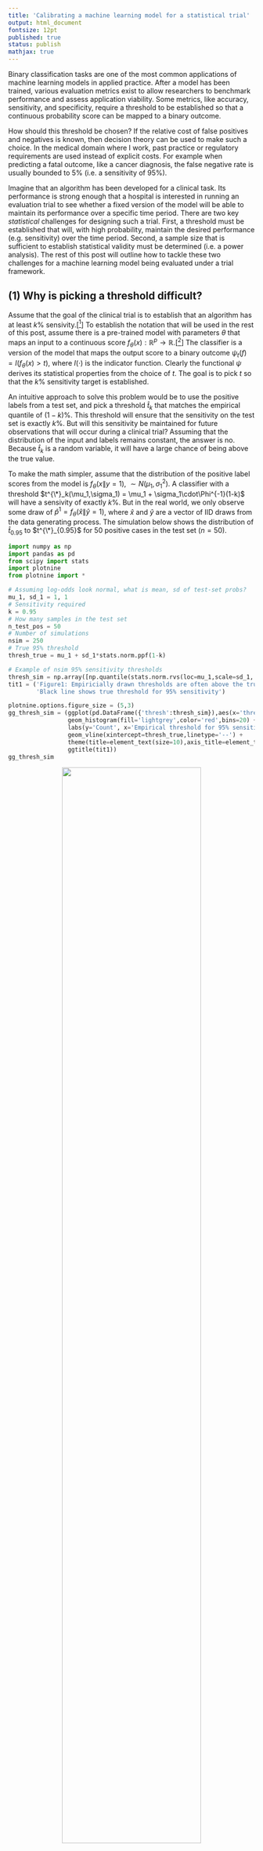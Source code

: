 ```yaml
---
title: 'Calibrating a machine learning model for a statistical trial'
output: html_document
fontsize: 12pt
published: true
status: publish
mathjax: true
---
```


Binary classification tasks are one of the most common applications of machine learning models in applied practice. After a model has been trained, various evaluation metrics exist to allow researchers to benchmark performance and assess application viability. Some metrics, like accuracy, sensitivity, and specificity, require a threshold to be established so that a continuous probability score can be mapped to a binary outcome. 

How should this threshold be chosen? If the relative cost of false positives and negatives is known, then decision theory can be used to make such a choice. In the medical domain where I work, past practice or regulatory requirements are used instead of explicit costs. For example when predicting a fatal outcome, like a cancer diagnosis, the false negative rate is usually bounded to 5% (i.e. a sensitivity of 95%).

Imagine that an algorithm has been developed for a clinical task. Its performance is strong enough that a hospital is interested in running an evaluation trial to see whether a fixed version of the model will be able to maintain its performance over a specific time period. There are two key *statistical* challenges for designing such a trial. First, a threshold must be established that will, with high probability, maintain the desired performance (e.g. sensitivity) over the time period. Second, a sample size that is sufficient to establish statistical validity must be determined (i.e. a power analysis). The rest of this post will outline how to tackle these two challenges for a machine learning model being evaluated under a trial framework.

## (1) Why is picking a threshold difficult?

Assume that the goal of the clinical trial is to establish that an algorithm has at least $k$% sensivity.[[^1]] To establish the notation that will be used in the rest of this post, assume there is a pre-trained model with parameters $\theta$ that maps an input to a continuous score $f_\theta(x): \mathbb{R}^p \to \mathbb{R}$.[[^2]] The classifier is a version of the model that maps the output score to a binary outcome $\psi_t(f)=I(f_\theta(x)>t)$, where $I(\cdot)$ is the indicator function. Clearly the functional $\psi$ derives its statistical properties from the choice of $t$. The goal is to pick $t$ so that the $k$% sensitivity target is established.

An intuitive approach to solve this problem would be to use the positive labels from a test set, and pick a threshold $\hat{t}_k$ that matches the empirical quantile of $(1-k)$%. This threshold will ensure that the sensitivity on the test set is exactly $k$%. But will this sensitivity be maintained for future observations that will occur during a clinical trial? Assuming that the distribution of the input and labels remains constant, the answer is no. Because $\hat t_k$ is a random variable, it will have a large chance of being above the true value. 

To make the math simpler, assume that the distribution of the positive label scores from the model is $f_\theta(x\|y=1)$, $\sim N(\mu_1, \sigma_1^{2})$. A classifier with a threshold $t^{\*}_k(\mu_1,\sigma_1) = \mu_1 + \sigma_1\cdot\Phi^{-1}(1-k)$ will have a sensivity of exactly $k\%$. But in the real world, we only observe some draw of $\hat{p}^1 = f_\theta(\hat{x}\|\hat{y}=1)$, where $\hat{x}$ and $\hat{y}$ are a vector of IID draws from the data generating process. The simulation below shows the distribution of $\hat{t}_{0.95}$ to $t^{\*}_{0.95}$ for 50 positive cases in the test set ($n=50$).



```python
import numpy as np
import pandas as pd
from scipy import stats
import plotnine
from plotnine import *

# Assuming log-odds look normal, what is mean, sd of test-set probs?
mu_1, sd_1 = 1, 1
# Sensitivity required
k = 0.95
# How many samples in the test set
n_test_pos = 50
# Number of simulations
nsim = 250
# True 95% threshold
thresh_true = mu_1 + sd_1*stats.norm.ppf(1-k)

# Example of nsim 95% sensitivity thresholds
thresh_sim = np.array([np.quantile(stats.norm.rvs(loc=mu_1,scale=sd_1, size=n_test_pos, random_state=s),1-k) for s in range(nsim)])
tit1 = ('Figure1: Empiricially drawn thresholds are often above the true threshold\n'
        'Black line shows true threshold for 95% sensitivity')

plotnine.options.figure_size = (5,3)
gg_thresh_sim = (ggplot(pd.DataFrame({'thresh':thresh_sim}),aes(x='thresh')) + 
                 geom_histogram(fill='lightgrey',color='red',bins=20) + theme_bw() + 
                 labs(y='Count', x='Empirical threshold for 95% sensitivity') + 
                 geom_vline(xintercept=thresh_true,linetype='--') +
                 theme(title=element_text(size=10),axis_title=element_text(size=9)) + 
                 ggtitle(tit1))
gg_thresh_sim
```

<p align="center"><img src="/figures/power_calc_phn_2_0.png" width="75%"></p>

Most of the time $\hat{t}_{0.95}$ would lead to long-run sensitivity of below 95%! Even if the 5th percentile were symmetric then at best $P(\hat{t} > t^*) = 0.5$

## (2) Getting $k$% sensitivity $j$% of the time

Since the intuitive approach will yield a threshold that will fail to give an asymptotic threshold target at least half of the time, a more robust method would be to select $\hat{t}$ so that it will achieve an asymptotic  sensitivity of **at least** $k\%$ for $j\%$ of the time (this is equivalent to a one-sided confidence interval). Of course picking a $t$ that is very small (e.g. $\hat{t}=\min[\hat{p}_1]-10$) will guarantee a sensivivity of at least $k\%$ close to 100% of the time, but this will yield unnessary false positives (as sensitivity increases, the false positive rate must necessarily as well). An ideal threshold estimator will have a $\hat t \leq t^*$ exactly $j\%$ of the time (no more and no less).[[^3]] This property is known as the [coverage](https://en.wikipedia.org/wiki/Coverage_probability).

In order to find this one-sided confidence interval, the distribution of $\hat t_k$ has to be known. Unfortunately there is no parametric distribution for such a statistic. Instead non-parametric methods must be used. The first (and my preferred) approach is to use the bias-corrected and accelerated (BCa) bootstrap. Even before taking the bootstrap, the distribution of $\hat t_{0.95}$ is skewed as Figure 1 shows above. Simpler bootstrapping approaches will fail both because there is a bias in the boostrapped sample (the mean of the boostrapped quantiles is larger than the empiricial quantile) and because there is a right-skew in the data. The simulations below will show that the BCa gets close to the target coverage of $j=80$%.


```python
from arch.bootstrap import IIDBootstrap

# "Confidence" of sensivitiy
j = 0.80
# Number of bootstrap samples to take
nboot = 1000

seed = 1234
np.random.seed(seed)

cn_boot = ['basic','percentile','norm','bca']
holder = np.zeros([nsim, len(cn_boot)]) # Four boot
for i in range(nsim):
  # if (i + 1) % 25 == 0:    
  #   print('Iteration %i of %i' % (i+1,nsim))
  # A draw of the data from the universe of test set probabilities
  phat_1 = np.random.randn(n_test_pos)*sd_1 + mu_1
  bs = IIDBootstrap(a=phat_1) # CI for the different approaches
  lb = [bs.conf_int(func=np.quantile, reps=nboot, method=meth, size=j, tail='lower', extra_kwargs={'q':1-k})[0,0] for meth in cn_boot]
  holder[i,:] = np.array(lb)

# The Bias-Correction+Acceleration gets very close to j% coverage (when j=80%)
df_sim = pd.DataFrame(holder,columns=cn_boot).melt(None,None,'method','lb')
df_sim = df_sim.groupby('method').lb.apply(lambda x: np.mean(x <= thresh_true)).reset_index()
df_sim = df_sim.assign(error=lambda x: (x.lb - j)*100).sort_values('error',ascending=False).reset_index(None,True)
np.round(df_sim,2)
```

<div>
<style scoped>
    .dataframe tbody tr th:only-of-type {
        vertical-align: middle;
    }

    .dataframe tbody tr th {
        vertical-align: top;
    }

    .dataframe thead th {
        text-align: left;
    }
</style>
<table border="1" class="dataframe">
  <thead>
    <tr style="text-align: left;">
      <th>method</th>
      <th>lb</th>
      <th>error</th>
    </tr>
  </thead>
  <tbody>
    <tr>
      <td>bca</td>
      <td>0.78</td>
      <td>-2.0</td>
    </tr>
    <tr>
      <td>norm</td>
      <td>0.68</td>
      <td>-11.6</td>
    </tr>
    <tr>
      <td>basic</td>
      <td>0.65</td>
      <td>-14.8</td>
    </tr>
    <tr>
      <td>percentile</td>
      <td>0.64</td>
      <td>-16.0</td>
    </tr>
  </tbody>
</table>
</div>


The BCa boostrap gets a coverage of 78% for a target of 80% which is very good, especially considereing the small sample size and skewed/biased distribution of the test statistic (see example below).


```python
ex_stat = bs.apply(func=np.quantile, reps=nboot, extra_kwargs={'q':1-k}).flatten()

tit2 = ('Figure 2: Skewed distribtution of the bootstrapped 5th percentile\n'
        'Red line is empirical quantile, black line is bootstrap mean')
plotnine.options.figure_size = (5,3)
gg_bs = (ggplot(pd.DataFrame({'x':ex_stat}),aes(x='x')) + 
         geom_histogram(fill='lightgrey',color='blue',bins=20) + theme_bw() + 
         labs(y='Count', x='Bootstrapped threshold for 95% sensitivity') + 
         theme(title=element_text(size=10),axis_title=element_text(size=9)) + 
         geom_vline(xintercept=np.mean(ex_stat),color='black') + 
         geom_vline(xintercept=np.quantile(phat_1, 1-k),color='red') + 
         ggtitle(tit2))
gg_bs
```

<p align="center"><img src="/figures/power_calc_phn_6_0.png" width="75%"></p>

An alternative to the BCa bootstrap is to use Neyman-Pearson umbrella (NP-Umbrella) algorithm detailed in [*Tong et al* (2018)](https://advances.sciencemag.org/content/4/2/eaao1659). Define the Type-II error risk of a classifier $R(\psi(f)) = E[\hat \psi(f(x)) \neq y \| y=1]$. This is equivalent to 1 minus the sensitivity. Next assume that the classifier uses the $r^{th}$ rank-order statistic from the distribution of positive labels: $\hat{\psi}_r=I(f_\theta(x)>\hat{p}^1_{(r)})$, where $\hat{p}^1_{(r)}$ is the r-th order statistic: $p^1_{(1)} \leq p^1_{(2)} \leq ... \leq p^1_{(n)}$. The umbrella algorithm appeals to a slight modification the CDF of rank-order stastistics:

$$
\begin{align*}
P( R(\hat{\psi}_r) > 1-k ) &\leq 1 - \sum_{l=r}^n \begin{pmatrix} n \\ r \end{pmatrix} (1-k)^l k^{n-l} = v(r) 
\end{align*}
$$

To find the rank $r$ that leads to a type-II less than $(1-j)$% of the time the goal is to find $r^* = \max_r [v(r) \leq 1-j]$. The function below shows the relationship between the sample size and the require rank needed to obtain this bound.


```python
from scipy.special import comb

def umbrella_thresh(n,k,j, ret_df=False):
  rank_seq = np.arange(n+1)
  rank_pdf = np.array([comb(n, l, True)*((1-k)**l)*((k)**(n-l)) for l in rank_seq])
  rank_cdf = np.array([rank_pdf[l:].sum() for l in rank_seq])
  res = pd.DataFrame({'rank':rank_seq, 'pdf':rank_pdf, 'cdf':rank_cdf, 'delt':1-rank_cdf})
  if ret_df:
    return res
  r_max = max(res[res.delt <= 1-j]['rank'].max(),1)
  return r_max

n_seq = np.arange(50,201,5)
r_star = np.array([umbrella_thresh(n,k,j) for n in n_seq])
df_r = pd.DataFrame({'r':r_star, 'n':n_seq})

plotnine.options.figure_size = (4.5,3.5)
gg_r = (ggplot(df_r,aes(x='n',y='r')) + geom_point() + 
        ggtitle('Figure 3: Umbrella-algorithm results for k=%i%%, j=%i%%' % (k*100,j*100)) + 
        scale_y_continuous(breaks=list(np.arange(1,8))) + 
        theme_bw() + theme(axis_ticks_minor_y=element_blank()) + 
        labs(x='# of positive samples',y='Rank threshold'))
gg_r
```

<p align="center"><img src="/figures/power_calc_phn_8_0.png" width="75%"></p>


Notice that for 50 positive samples a rank-order of one (i.e. the minimum) is necessary to ensure that the sensitivity is at least 95%, 80% of the time. This ends up being a much tigther bound than what is actually needed. Even though the CDF is *exact*, because it is from a discrete distribution, for small sample sizes finding a value equal to exactly $(1-j)$% is impossible (i.e. there is no rank 1.5, only 1 or 2). The table below shows that for our considered sample size and sensitivity, $j$ needs to be either 92% or 72% for the NP-Umbrella to be efficient. 

```python
np.round(umbrella_thresh(n=n_test_pos, k=k, j=j, ret_df=True).head().iloc[1:],2)
```

<div>
<style scoped>
    .dataframe tbody tr th:only-of-type {
        vertical-align: middle;
    }

    .dataframe tbody tr th {
        vertical-align: top;
    }

    .dataframe thead th {
        text-align: left;
    }
</style>
<table border="1" class="dataframe">
  <thead>
    <tr style="text-align: left;">
      <th>rank</th>
      <th>pdf</th>
      <th>cdf</th>
      <th>delt</th>
    </tr>
  </thead>
  <tbody>
    <tr>
      <td>1</td>
      <td>0.20</td>
      <td>0.92</td>
      <td>0.08</td>
    </tr>
    <tr>
      <td>2</td>
      <td>0.26</td>
      <td>0.72</td>
      <td>0.28</td>
    </tr>
    <tr>
      <td>3</td>
      <td>0.22</td>
      <td>0.46</td>
      <td>0.54</td>
    </tr>
    <tr>
      <td>4</td>
      <td>0.14</td>
      <td>0.24</td>
      <td>0.76</td>
    </tr>
  </tbody>
</table>
</div>


Figure 4 below shows, as the above table would suggest, that the NP-Umbrella gets an actual of $j$=92% using a rank-order of one as a threhold, leading to a distribution of thresholds that is too conservative. Note that even if the mean of the NP-Umbrella thresholds was shifted to the right so that $j$=80%, the variance of the thresholds would still be larger. If the code-block below is changed so that $j$=92%, the variance of the NP-Umbrella can still be shown to be larger using [Levene's test](https://docs.scipy.org/doc/scipy/reference/generated/scipy.stats.levene.html).


```python
seed = 1234
np.random.seed(seed)

r_star = umbrella_thresh(n_test_pos, k, j)
cn_comp = ['thresh_umb','thresh_bca','sens_umb', 'sens_bca']
holder = np.zeros([nsim, len(cn_comp)]) # Four boot
for i in range(nsim):
  phat_1 = np.random.randn(n_test_pos)*sd_1 + mu_1
  thresh_umb = np.sort(phat_1)[r_star-1]
  thresh_bca = IIDBootstrap(a=phat_1).conf_int(func=np.quantile, reps=nboot, method='bca', size=j, tail='lower', extra_kwargs={'q':1-k})[0,0]
  sens_umb = 1-stats.norm.cdf(thresh_umb,mu_1,sd_1)
  sens_bca = 1-stats.norm.cdf(thresh_bca,mu_1,sd_1)
  holder[i,:] = np.array([thresh_umb, thresh_bca, sens_umb, sens_bca])

df_comp = pd.DataFrame(holder,columns=cn_comp).melt()
df_comp = pd.concat([pd.DataFrame(df_comp.variable.str.split('_',1,True).rename(columns={0:'metric',1:'method'})),
           df_comp[['value']]],1)

di = {'thresh':'Threshold','sens':'Sensitivity'}
df_v = pd.DataFrame({'metric':['thresh','sens'],'value':[thresh_true,0.95]})
df_j = df_comp.merge(df_v,'left','metric',suffixes=('','_true')).groupby(['metric','method'])
df_j = df_j.apply(lambda x: np.mean(x.value < x.value_true)).reset_index().rename(columns={0:'rate'})
df_j = df_j.assign(x=[0.9,0.9,-0.3,-0.3],y=[25,20,1.0,0.8])
plotnine.options.figure_size=(7.5,3.5)
gg_comp = (ggplot(df_comp,aes(x='value',fill='method')) + 
           geom_density(alpha=0.5,color='black') + 
           labs(y='Density',x='Metric') + 
           facet_wrap('~metric',labeller=labeller(metric=di),scales='free') + 
           theme_bw() + theme(panel_spacing_x=0.4) + 
           geom_text(aes(x='x',y='y',label='rate',color='method'),data=df_j) + 
           geom_vline(aes(xintercept='value'),df_v) + 
           guides(color=False) + 
           ggtitle('Figure 4: BCa vs NP-Umbrella') + 
           scale_fill_discrete(name='Method',labels=['BCa','Umbrella']))
gg_comp
```

<p align="center"><img src="/figures/power_calc_phn_12_0.png" width="75%"></p>

In summary picking a threshold is difficult because $\psi_t(\hat p_1)$ is what is observed from some random sample $\hat x$ whereas the distribution of $\psi_t(p_1)$ for all $x$ is needed to establish an asymptotically valid threshold. This fundamental uncertainty leads to a choice of $\hat t$ that is conservative so that the threshold statistic can obtain a targeted asymptotic sensitivity $j$% of the time. The BCa boostrap does a good job at this and has a more exact confidence bound than the NP-Umbrella for smaller-sized samples as well as being more efficient.

## (3) Finding the sample size to reject $k_0 \leq k$

The final stage of designing an evaluation trial for a machine learning algorithm is similar to a standard clinical trial: sample-size justifications based on a power analysis. Sections (1) and (2) showed how to pick a threshold $\hat t$ that will obtain a sensitivity bound with high probability. Now assume that the model possesses an aymptotic sensitivity of $k$%. To establish statistical significance a null hypothesis of the form $H_0: k_0 \leq l$  in favour of $H_A: k_0 > l$. Unfortunately $l$ cannot be set to $k$, because the null would not be rejected as the number of samples increased because the null would be true! Could the failure to reject the null be considered evidence in favour of the hypothesis? Unfortunately not not rejecting can be caused by either a lack of samples or a true null.

By setting $l=k-b < k$ then a sufficient number of samples will lead to a rejection of the null.[[^4]] As the $b$% buffer grows the null hypothesis becomes easier to reject, but the uncertainty around how close the model is to its desired performance level will increase. Ideally $b \to 0$, but this would require $n \to \infty$. There is no free lunch! 

Because sensitivity is a binomial propotion, its distributional form can be [approximated](https://en.wikipedia.org/wiki/Binomial_proportion_confidence_interval). If $\hat s$ is the observed sensitivity of the trial, then the statistic $s_0$ has a normal distribution unde the null:

$$
s_0 = \frac{\hat{s} - l}{\sqrt{\frac{l(1-l)}{n}}} = \frac{\hat{s} - l}{\sigma_l} \sim N(0,1)
$$

If the trial will reject a null hypothesis at the $(1-\alpha)$% level, then it is easy to determine the critical value at which $s_0$ will be rejected.

$$
s^*_0(\alpha) = l + \sigma_l \cdot \Phi^{-1}(1-\alpha) 
$$

Since $l$ was chosen to be less than $k$, the observed statistic will actually come from its distribution under the alternative hypothesis.

$$
s_A = \frac{\hat{s} - k}{\sigma_k} \sim N(0,1)
$$

To carry out a power analysis it is sufficient to see how many observations are necessary for $s_A$ to reject the null $(1-\beta)$% of the time (i.e. when $\hat s$ is greater than the critical value $s_0^*(\alpha)$).

$$
\begin{align*}
\hat{s} &> l + \sigma_l \cdot \Phi^{-1}_\alpha \\
\frac{\hat{s}-k}{\sigma_k} &> \frac{(l-k) + \sigma_l \cdot \Phi^{-1}_{1-\alpha}}{\sigma_k} \sim N(0, 1) \\
s_A &> \sqrt{n} \cdot\frac{(l-k)}{\sqrt{k(1-k)}} + \sqrt{\frac{l(1-l)}{k(1-k)}} \Phi^{-1}_{1-\alpha}
\end{align*}
$$

If $s_A^* = \Phi^{-1}(\beta)$, then $s_A > s_A^*$ $(1-\beta)$% of the time. Plugging this into the above formula yields:

$$
\begin{align*}
n^* &= \inf_n \hspace{2mm} \{ s_A(n) \geq \Phi^{-1}_\beta \} \\
n^* &= \Bigg[ \frac{\sqrt{k(k-k)}\Phi^{-1}_\beta - \sqrt{l(1-l)}\Phi^{-1}_{1-\alpha}}{l-k} \Bigg]^2
\end{align*}
$$

The plots below will show how different levels of $k$, $b$, and $\beta$ lead to different requirements for $n^*$.


```python
def n_star(k, b, beta, alpha):
  assert (b > 0) & (b < k)
  l = k - b
  term1 = np.sqrt(k*(1-k))*stats.norm.ppf(beta)
  term2 = np.sqrt(l*(1-l))*stats.norm.ppf(1-alpha)
  term3 = l - k 
  stat = ((term1 - term2)/term3)**2
  return stat

k_seq = [0.85, 0.90, 0.95]
b_seq = [0.01, 0.03, 0.05]
beta_seq = [0.10, 0.15, 0.20]
params = np.array(np.meshgrid(k_seq, b_seq, beta_seq)).T.reshape(-1,3)
params = pd.DataFrame(params,columns=['k','b','beta'])
params.insert(0,'n',params.apply(lambda x: n_star(x.k, x.b, x.beta, 0.05),1))

plotnine.options.figure_size = (7,4)
gg_n = (ggplot(params, aes(x='b',y='n')) + 
        geom_point() + geom_line() + theme_bw() + 
        scale_y_log10() + 
        labs(y='n (log-scale)') + 
        ggtitle('Figure 5: Number of sample needed to reject null') +
        facet_grid('k~beta', labeller=label_both) + 
        theme(panel_spacing_x=0.2, axis_ticks_minor_y=element_blank()))
gg_n
```

<p align="center"><img src="/figures/power_calc_phn_15_0.png" width="75%"></p>

Figure 5 shows three stylized facts. First, increasing $k$ makes it easier to reject the null. This is because it's easier to distinguish the difference between a sensitivity of 99% and 98% compared to 51% and 75%. Second, and obviously, lowering $\beta$ increases the number of samples needed. The third and most important factor is $b$. Increasing $b$ from 1% to 5% can lead to a decrease in the number of samples by a factor of 30! 

The implications of this are that high sensitivity targets are difficult to prove because if $k-l$=95%, then $k$=100! Just as central banks can hit the [zero lower bound](https://en.wikipedia.org/wiki/Zero_lower_bound) when setting interest rate policies, there are some thresholds that cannot be establish if the nomial level is too high. Note that the sample-size formula $n^*$ is based on a normal approximation of a binomial propotion. The simulation below shows that this approximation is yields an estimate predicted power that is within 2% of the actual power target.


```python
np.random.seed(1234)  # For reproducability

nsim = 5000
power_sim = []
for jj, rr in params.iterrows():
  n, k, b, beta = int(np.ceil(rr['n'])), rr['k'], rr['b'], rr['beta']
  l = k - b
  holder = []
  for ii in range(nsim):
    # Realized sensitivity
    s_hat = np.random.binomial(n, k) / n
    # Statistic under the null
    sd_l = np.sqrt(l*(1-l)/n)
    s_0 = (s_hat - l)/sd_l
    pval = 1-stats.norm.cdf(s_0)
    holder.append(pval)
  beta_hat = 1-np.mean(np.array(holder) < 0.05)
  rr_2 = rr.append(pd.Series({'beta_hat':beta_hat}))
  power_sim.append(rr_2)
power_res = pd.concat(power_sim,1).T
```


```python
plotnine.options.figure_size = (5,3)
yt = list(np.arange(0.05, 0.251, 0.05))
gg_power = (ggplot(power_res, aes(x='beta',y='beta_hat')) + 
            geom_point() + theme_bw() + 
            geom_abline(slope=1,intercept=0,color='blue') + 
            scale_y_continuous(breaks=yt, limits=(0.05,0.25)) + 
            scale_x_continuous(breaks=yt, limits=(0.05,0.25)) + 
            labs(x='Predicted power',y='Actual power') + 
            ggtitle('Figure 6: Accuracy of binomial approximation for power calculations'))
gg_power
```

<p align="center"><img src="/figures/power_calc_phn_18_0.png" width="75%"></p>

## (4) Applied example

To conclude the post we will use the tools discussed in sections (1)-(3) to design and evaluate how well the threshold and sample size calculations works for a specific example. Assume the algorithm has a target sensitivity of 95%, the null hypothesis is set to 90% with a 5% type-I error rate. The desired power is 80%. The threshold is going to be generated based on 50 positive test set samples with 80% confidence. The `n_star` function tells us that a total of 184 positive class patients will be needed to reject the null 80% of the time.


```python
k, l, alpha, beta, j = 0.95, 0.90, 0.05, 1-0.8, 0.8
b = k - l
n_study = int(np.ceil(n_star(k,b,beta,alpha)))
print('We need %i samples for the study' % n_study)

np.random.seed(1234)

nsim = 1000
holder = np.zeros([nsim, 2])
for i in range(nsim):
  # A draw of the data from the universe of test sets
  phat_1_test = np.random.randn(n_test_pos)*sd_1 + mu_1
  # Get the confidence interval for the threshold
  bs = IIDBootstrap(a=phat_1_test)
  threshold = bs.conf_int(func=np.quantile, reps=nboot, method='bca', size=j, tail='lower', extra_kwargs={'q':1-k})[0,0]
  # A draw of the data on the trial dataset
  phat_1_trial = np.random.randn(n_study)*sd_1 + mu_1
  # Testing
  sens_trial = np.mean(phat_1_trial > threshold)
  stat_trial = (sens_trial - l) / np.sqrt(l*(1-l) / n_study)
  pval_trial = 1-stats.norm.cdf(stat_trial)
  holder[i] = np.array([sens_trial, pval_trial])

df_trial = pd.DataFrame(holder,columns=['sens','pval'])
print('Reject the null %0.1f%% of the time\nAverage sensitivity: %0.1f%%' % 
      (np.mean(df_trial.pval<alpha)*100, df_trial.sens.mean()*100))
```

    We need 184 samples for the study
    Reject the null 83.5% of the time
    Average sensitivity: 96.4%


The threshold obtained by the bootstrapping method obtains an average sensitivity of 96.4%, just slightly higher than the targeted level of 95%, highlighting the importance of using the lower-bound on the threshold to ensure a slightly conservative measure. The study was slightly overpowered as the null is rejected 83.5% of the time. This overshoot is due to a combination of the normal approximation error in the binomial proportion statistic as well as the the conservatism in the threshold. Nevertheless it is better to be over- rather than under-powered when designing a trial to validate an important algorithm that could have significant effect on a patient population.

This post has explained what the main statistical challenges are for validating a binary classifier in a statistical trial and the two-step process needed to 1) find an appropriate threshold, and 2) find an appropriate sample size. As machine learning models become used in more domains, having a rigorous statistical procedure for their adoption will become increasingly important.

* * * 

[^1]: Metrics other than sensitivity can be used of course: precision, specificity, etc. The math in the rest of the this post is based on this type-II error rate assumption, but can be adjusted for the appropriate metric.

[^2]: By pre-trained I mean that $\theta$ has been learned on data outside of the test set.

[^3]: Remember that when $\hat t_k < t_k^{\*}$, the asymptotic sensitivity will be greater than $k$% and when $\hat t_k > t_k^{\*}$ the asymptotic sensitivity will be less than $k$%.

[^4]: At this point it must be assumed that the threshold is less than equal to the true asymptotic threshold.
